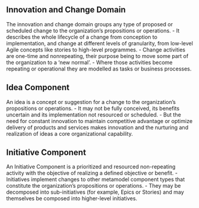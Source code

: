 ## Innovation and Change Domain
The innovation and change domain groups any type of proposed or scheduled change to the organization’s propositions or operations.
    - It describes the whole lifecycle of a change from conception to implementation, and change at different levels of granularity, from low-level Agile concepts like stories to high-level programmes.
    - Change activities are one-time and nonrepeating, their purpose being to move some part of the organization to a ‘new normal’.
    - Where those activities become repeating or operational they are modelled as tasks or business processes.
## Idea Component
An idea is a concept or suggestion for a change to the organization’s propositions or operations.
    - It may not be fully conceived, its benefits uncertain and its implementation not resourced or scheduled.
    - But the need for constant innovation to maintain competitive advantage or optimize delivery of products and services makes innovation and the nurturing and realization of ideas a core organizational capability.
## Initiative Component
An Initiative Component is a prioritized and resourced non-repeating activity with the objective of realizing a defined objective or benefit.
    - Initiatives implement changes to other metamodel component types that constitute the organization’s propositions or operations.
    - They may be decomposed into sub-initiatives (for example, Epics or Stories) and may themselves be composed into higher-level initiatives.
